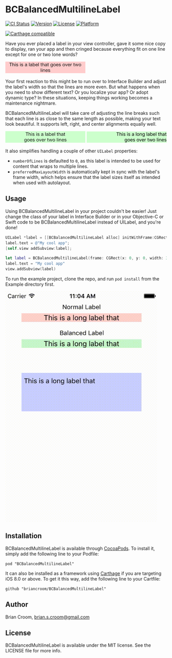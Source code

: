 # BCBalancedMultilineLabel

[![CI Status](http://img.shields.io/travis/briancroom/BCBalancedMultilineLabel.svg?style=flat)](https://travis-ci.org/briancroom/BCBalancedMultilineLabel)
[![Version](https://img.shields.io/cocoapods/v/BCBalancedMultilineLabel.svg?style=flat)](http://cocoadocs.org/docsets/BCBalancedMultilineLabel)
[![License](https://img.shields.io/cocoapods/l/BCBalancedMultilineLabel.svg?style=flat)](http://cocoadocs.org/docsets/BCBalancedMultilineLabel)
[![Platform](https://img.shields.io/cocoapods/p/BCBalancedMultilineLabel.svg?style=flat)](http://cocoadocs.org/docsets/BCBalancedMultilineLabel)

[![Carthage compatible](https://img.shields.io/badge/Carthage-compatible-4BC51D.svg?style=flat)](https://github.com/Carthage/Carthage)

Have you ever placed a label in your view controller, gave it some nice copy to display, 
ran your app and then cringed because everything fit on one line except for one or two
lone words?

![Regular Label](Screenshots/Regular-Label.png?raw=true)

Your first reaction to this might be to run over to Interface Builder and adjust
the label's width so that the lines are more even. But what happens when you need to show different
text? Or you localize your app? Or adopt dynamic type? In these situations, keeping things working
becomes a maintenance nightmare.

BCBalancedMultilineLabel will take care of adjusting the line breaks such that each
line is as close to the same length as possible, making your text look beautiful. It supports
left, right, and center alignments equally well.

![Balanced Label](Screenshots/Balanced-Label.png?raw=true)
![Balanced Label Right Aligned](Screenshots/Balanced-Label-Right.png?raw=true)

It also simplifies handling a couple of other `UILabel` properties:

* `numberOfLines` is defaulted to `0`, as this label is intended to be used for content that wraps to multiple lines.
* `preferredMaxLayoutWidth` is automatically kept in sync with the label's frame width, which helps ensure that the label sizes itself as intended when used with autolayout.

## Usage

Using BCBalancedMultilineLabel in your project couldn't be easier! Just change the class of your label
in Interface Builder or in your Objective-C or Swift code to be BCBalancedMultilineLabel instead of UILabel, and you're done!

```objective-c
UILabel *label = [[BCBalancedMultilineLabel alloc] initWithFrame:CGRectMake(0, 0, 300, 50)];
label.text = @"My cool app";
[self.view addSubview:label];
```
```swift
let label = BCBalancedMultilineLabel(frame: CGRect(x: 0, y: 0, width: 300, height: 50))
label.text = "My cool app"
view.addSubview(label)
```

To run the example project, clone the repo, and run `pod install` from the Example directory first.

![Example App](Screenshots/Example-App.gif?raw=true)

## Installation

BCBalancedMultilineLabel is available through [CocoaPods](http://cocoapods.org). To install
it, simply add the following line to your Podfile:

    pod "BCBalancedMultilineLabel"

It can also be installed as a framework using [Carthage](https://github.com/Carthage/Carthage) if you are targeting iOS 8.0 or above. To get it this way, add the following line to your Cartfile:

    github "briancroom/BCBalancedMultilineLabel"

## Author

Brian Croom, brian.s.croom@gmail.com

## License

BCBalancedMultilineLabel is available under the MIT license. See the LICENSE file for more info.
